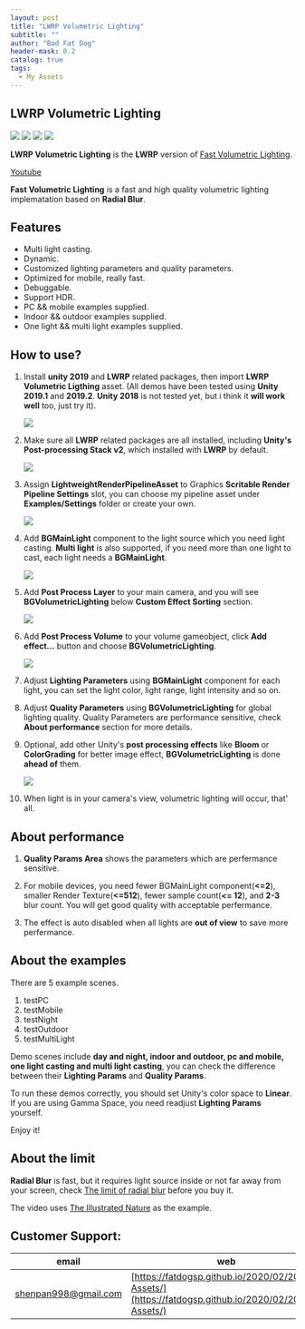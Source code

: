 ```yaml
---
layout: post
title: "LWRP Volumetric Lighting"
subtitle: ""
author: "Bad Fat Dog"
header-mask: 0.2
catalog: true
tags:
  - My Assets
---
```


## LWRP Volumetric Lighting

![](/img/volumetric-lighting/screenshot1.png)
![](/img/volumetric-lighting/screenshot2.png)
![](/img/volumetric-lighting/screenshot3.png)
![](/img/volumetric-lighting/screenshot4.png)

**LWRP Volumetric Lighting** is the **LWRP** version of [Fast Volumetric Lighting](https://assetstore.unity.com/packages/vfx/shaders/fullscreen-camera-effects/fast-volumetric-lighting-152973?aid=1101l85Tr&pubref=BGVL).

[Youtube](https://youtu.be/6v_wtVz6bbQ)

**Fast Volumetric Lighting** is a fast and high quality volumetric lighting implematation based on **Radial Blur**. 

## Features

+ Multi light casting.
+ Dynamic.
+ Customized lighting parameters and quality parameters.
+ Optimized for mobile, really fast.
+ Debuggable.
+ Support HDR.
+ PC && mobile examples supplied.
+ Indoor && outdoor examples supplied.
+ One light && multi light examples supplied.

## How to use?

1. Install **unity 2019** and **LWRP** related packages, then import **LWRP Volumetric Ligthing** asset. (All demos have been tested using **Unity 2019.1** and **2019.2**. **Unity 2018** is not tested yet, but i think it **will work well** too, just try it).

    ![](/img/volumetric-lighting/screenshot5.png)

2. Make sure all **LWRP** related packages are all installed, including **Unity's Post-processing Stack v2**, which installed with **LWRP** by default.

    ![](/img/volumetric-lighting/screenshot6.png)

3. Assign **LightweightRenderPipelineAsset** to Graphics **Scritable Render Pipeline Settings** slot,  you can choose my pipeline asset under **Examples/Settings** folder or create your own.

    ![](/img/volumetric-lighting/screenshot7.png) 

4. Add **BGMainLight** component to the light source which you need light casting. **Multi light** is also supported, if you need more than one light to cast, each light needs a **BGMainLight**.

    ![](/img/volumetric-lighting/screenshot8.png) 
    
5. Add **Post Process Layer** to your main camera, and you will see **BGVolumetricLighting** below **Custom Effect Sorting** section.

    ![](/img/volumetric-lighting/screenshot9.png) 
    
6. Add **Post Process Volume** to your volume gameobject, click **Add effect...** button and choose **BGVolumetricLighting**.

    ![](/img/volumetric-lighting/screenshot10.png) 

7. Adjust **Lighting Parameters** using **BGMainLight** component for each light, you can set the light color, light range, light intensity and so on. 

8. Adjust **Quality Parameters** using **BGVolumetricLighting** for global lighting quality. Quality Parameters are performance sensitive, check **About performance** section for more details.

9. Optional, add other Unity's **post processing effects** like **Bloom** or **ColorGrading** for better image effect, **BGVolumetricLighting** is done **ahead of** them. 

    ![](/img/volumetric-lighting/screenshot11.png) 
    
10. When light is in your camera's view, volumetric lighting will occur, that' all.

## About performance

1. **Quality Params Area** shows the parameters which are perfermance sensitive.

2. For mobile devices, you need fewer BGMainLight component(**<=2**), smaller Render Texture(**<=512**), fewer sample count(**<= 12**), and **2-3** blur count. You will get good quality with acceptable perfermance.

3. The effect is auto disabled when all lights are **out of view** to save more perfermance.

## About the examples

There are 5 example scenes.
1. testPC
2. testMobile
3. testNight
4. testOutdoor
5. testMultiLight

Demo scenes include **day and night, indoor and outdoor, pc and mobile, one light casting and multi light casting**, you can check the difference between their **Lighting Params** and **Quality Params**.

To run these demos correctly, you should set Unity's color space to **Linear**. If you are using Gamma Space, you need readjust **Lighting Params** yourself. 

Enjoy it!

## About the limit

**Radial Blur** is fast, but it requires light source inside or not far away from your screen, check [The limit of radial blur](https://youtu.be/W-jEvyuJxAQ) before you buy it. 

The video uses [The Illustrated Nature](https://assetstore.unity.com/packages/3d/vegetation/the-illustrated-nature-153939?aid=1101l85Tr) as the example.

## Customer Support:

| email | web |
| ---- | ---- |
| shenpan998@gmail.com |  [https://fatdogsp.github.io/2020/02/20/My-Assets/](https://fatdogsp.github.io/2020/02/20/My-Assets/) |




























